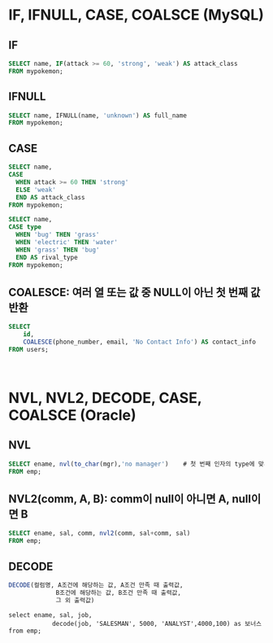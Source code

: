 # IF, IFNULL, CASE, COALSCE (MySQL)
## IF 
```sql
SELECT name, IF(attack >= 60, 'strong', 'weak') AS attack_class
FROM mypokemon;
```
## IFNULL
```sql
SELECT name, IFNULL(name, 'unknown') AS full_name
FROM mypokemon;
```
## CASE
```sql     
SELECT name,
CASE
  WHEN attack >= 60 THEN 'strong'
  ELSE 'weak'
  END AS attack_class
FROM mypokemon;
```
```sql
SELECT name,
CASE type
  WHEN 'bug' THEN 'grass'
  WHEN 'electric' THEN 'water'
  WHEN 'grass' THEN 'bug'
  END AS rival_type
FROM mypokemon;
```
## COALESCE: 여러 열 또는 값 중 NULL이 아닌 첫 번째 값 반환 
```sql
SELECT 
    id,
    COALESCE(phone_number, email, 'No Contact Info') AS contact_info
FROM users;
```
&nbsp;

# NVL, NVL2, DECODE, CASE, COALSCE (Oracle)
## NVL     
```sql
SELECT ename, nvl(to_char(mgr),'no manager')    # 첫 번째 인자의 type에 맞추기
FROM emp;
```
## NVL2(comm, A, B): comm이 null이 아니면 A, null이면 B
```sql     
SELECT ename, sal, comm, nvl2(comm, sal+comm, sal)
FROM emp;
```
## DECODE
```sql
DECODE(컬럼명, A조건에 해당하는 값, A조건 만족 때 출력값,
             B조건에 해당하는 값, B조건 만족 때 출력값,
             그 외 출력값)
```
```
select ename, sal, job, 
			decode(job, 'SALESMAN', 5000, 'ANALYST',4000,100) as 보너스 
from emp; 
```







